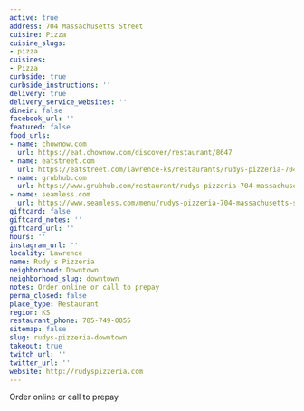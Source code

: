 ```yaml
---
active: true
address: 704 Massachusetts Street
cuisine: Pizza
cuisine_slugs:
- pizza
cuisines:
- Pizza
curbside: true
curbside_instructions: ''
delivery: true
delivery_service_websites: ''
dinein: false
facebook_url: ''
featured: false
food_urls:
- name: chownow.com
  url: https://eat.chownow.com/discover/restaurant/8647
- name: eatstreet.com
  url: https://eatstreet.com/lawrence-ks/restaurants/rudys-pizzeria-704-massachusetts-st
- name: grubhub.com
  url: https://www.grubhub.com/restaurant/rudys-pizzeria-704-massachusetts-st-lawrence/1033137
- name: seamless.com
  url: https://www.seamless.com/menu/rudys-pizzeria-704-massachusetts-st-lawrence/1033137
giftcard: false
giftcard_notes: ''
giftcard_url: ''
hours: ''
instagram_url: ''
locality: Lawrence
name: Rudy’s Pizzeria
neighborhood: Downtown
neighborhood_slug: downtown
notes: Order online or call to prepay
perma_closed: false
place_type: Restaurant
region: KS
restaurant_phone: 785-749-0055
sitemap: false
slug: rudys-pizzeria-downtown
takeout: true
twitch_url: ''
twitter_url: ''
website: http://rudyspizzeria.com
---
```


Order online or call to prepay